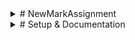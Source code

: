 <details>
<summary> # NewMarkAssignment </summary>

# Newmark Technical Assignement

Newmark Technical: Senior IC/Principal /Engineer 
Objective: Test will assess your ability to: 
1. Integrate with Azure Blob Storage using C# to retrieve JSON data. 
2. Transform the JSON data into a structured C# model. 
3. Expose an API endpoint that returns the transformed model. 
4. Display the data using a React app/Angular with a parent-child structure. 

## Instructions 
### Azure Blob Storage Integration 
#### Blob Storage Information:
````
Blob URL: https://nmrkpidev.blob.core.windows.net/dev-test/dev-test.json 
SAS Token: ?sp=r&st=2024-10-28T10:35:48Z&se=2025-10-28T18:35:48Z&spr=https&sv=2022-11-02&sr=b&sig=bdeoPWtefikVgUGFCUs4ihsl22ZhQGu4%2B4cAfoMwd4k%3D
````
### Task: Use C# to connect to Azure Blob Storage, incorporating the SAS token to authenticate and access the JSON file. 
## 1. File Structure: The JSON file is structured as follows, with properties containing nested data: 
    Property objects contain lists of Spaces, and each Space has a RentRoll. 
    Each Property also includes fields for Features, Highlights, and Transportation. 

## 
## 2. Transform JSON Data to C# Model 
• Task: Convert the JSON data into a C# model with classes representing Property, 
Space, RentRoll, and any other necessary entities. 

## 3. Create a C# API Endpoint 
### Task: Develop an API endpoint (e.g., /api/properties) that: 
1. Uses the provided Blob URL and SAS token to retrieve the JSON data. 
2. Deserializes the data into the C# model. 
3. Returns the structured data as a JSON response. 
#### Requirements: 
1. Ensure the endpoint can handle errors, such as missing files or invalid token scenarios. 
2. Handle large datasets efficiently (e.g., with async/await). 


## 4. React Application with Parent-Child Display 
 #### Task: Build a React app/ React app/Angular that: 
    1. Calls the C# API endpoint. 
    2. Displays the hierarchical data in a parent-child format: 
       Property -> Spaces -> RentRoll 
       Display additional fields under Property, such as Features, Highlights, and Transportation. 
# UI Example: 
````
 Property One 
 | Features: 24/7 Security, Fitness Center, etc. 
 |  Highlights: Downtown location, LEED certification 
 | Transportation: Green Line (0.5 miles), Route 15 (0.2 miles) 
 | Spaces: 
        | Space A 
            |  January: $1000 
            | February: $1000 
        | Space B 
            | January: $1200 
            | February: $1300 

Stretch Goal: Implement collapsible sections for Property and Space data.
````
Deliverables 
1. C# solution code for Blob Storage integration, data transformation, and API endpoint. 
2. React app code that fetches data from the API and displays it as outlined. 
3. Documentation on setup steps, assumptions, and any handling of the SAS token. 

Evaluation Criteria 
1. Successful integration with Azure Blob Storage. 
2. Clear, maintainable C# code following best practices. 
3. Efficient handling of the hierarchical data structure. 
4. Usable and clear React/Angular display. 
5. Robust error handling in both C# and React components. 

##### Please let us know if you have any questions. Good luck! 
</details>

<details>
<summary># Setup & Documentation</summary>
    
# Real Estate Application - Setup & Documentation
## 1. Overview
The project consists of:
ASP.NET Core API → Fetches property data from Azure Blob Storage.
React Frontend → Fetches data from API and displays it with collapsible UI. 

## 2. Setup Instructions
### 2.1 Prerequisites
Visual Studio 2022 (For API development)
Node.js (Latest LTS version) (For React frontend)
Postman or Browser (For testing API)
Azure Storage Explorer (Optional - for checking Blob Storage content)
### 2.2 Setting Up the ASP.NET Core API
1. Clone the repository:
    ````
    bash
    git clone <repository-url>
    cd Newmark.RealEstate.Application
    ````
2. Open Newmark.RealEstate.Application.sln in Visual Studio 2022.
3. Ensure Newmark.RealEstate.Api is set as the Startup Project.
4. Configure Azure Blob Storage connection in appsettings.json:
      ````
       {
          "AzureBlobSettings": {
            "BlobUrl": "https://nmrkpidev.blob.core.windows.net/dev-test/dev-test.json",
            "SasToken": "?sp=r&st=2024-10-28T10:35:48Z&se=2025-10-28T18:35:48Z..."
          }
        }
    ````
 5. Enable CORS in Program.cs to allow API calls from React frontend:

       ````
        builder.Services.AddCors(options =>
        {
            options.AddPolicy("AllowReactApp",
                builder => builder.WithOrigins("http://localhost:3000")
                                  .AllowAnyMethod()
                                  .AllowAnyHeader());
        });
        app.UseCors("AllowReactApp");
    ````
   6. Run the API:
      ````
      dotnet run
      ```` 
 7. The API will be available at https://localhost:7095/

 
### 2.3 Setting Up the React Frontend
1. Navigate to the frontend folder:
    ````
    bash
    cd real-estate-frontend
    ````
2. Install dependencies:
    ```
    npm install
    ````
3. Start the React application:
    ```
    npm start
    ````
The frontend will be available at: http://localhost:3000 
 
 

## 3. Project Structure   
````
/Newmark.RealEstate.Application
├── /Newmark.RealEstate.Api            # ASP.NET Core API
│   ├── /Controllers                   # API Endpoints
│   ├── /Services                       # Business Logic
│   ├── /Configurations                 # Azure Blob Storage Settings
│   ├── appsettings.json                # API Configurations (Blob URL, SAS Token)
│   ├── Program.cs                       # API Main Entry
│   ├── Startup.cs                       # Middleware & Services
│
├── /real-estate-frontend               # React Frontend
│   ├── /src
│   │   ├── /components                 # Reusable Components
│   │   ├── App.js                      # Main App Component
│   │   ├── index.js                     # Entry Point
│   ├── package.json                     # Dependencies
│   ├── tailwind.config.js               # TailwindCSS Configuration
│   ├── .env                             # API Endpoint Config
│
├── /SwaggerResultsScreenshots           # Contains API Swagger & React UI screenshots
├── /resultjson                          # JSON Response from Blob Storage
└── README.md                            # Documentation
````

## 4. API Endpoints & Testing
### 4.1 Swagger UI
1. API Swagger available at:
    ````
    bash
    https://localhost:7095/swagger/index.html
    ````
2. Screenshots stored in:  SwaggerResultsScreenshots/
### 4.2 API Endpoints
    
    Method	Endpoint	    Description
    GET	   /api/properties	Fetches all property data from Blob Storage
    
### 4.3 Example API Response Stored in resultjson/ Folder

## 5. React Frontend Features
1. Parent-Child Display:
   Properties → Spaces (Collapsible sections)
2. Data Fetching from API
   Collapsible UI using @headlessui/react
## 5.1 Components
````
Component	     Description
App.js	         Fetches API Data & Renders PropertyCard.js
PropertyCard.js	 Displays Property Info (Collapsible)
SpaceCard.js	 Displays Spaces & RentRoll (Collapsible)
````
## 5.2 Screenshots
UI Screenshots stored in: SwaggerResultsScreenshots/

## 6. Summary
1. API & React frontend setup instructions included.
2. SAS Token securely handled in API only.
3. Screenshots of working API & React UI stored in SwaggerResultsScreenshots/.
4. JSON response saved in resultjson/.


</details>

